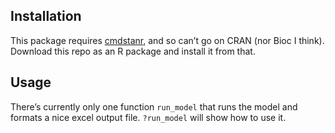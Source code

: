 
## Installation

This package requires
[cmdstanr](https://mc-stan.org/cmdstanr/articles/cmdstanr.html), and so
can’t go on CRAN (nor Bioc I think). Download this repo as an R package
and install it from that.

## Usage

There’s currently only one function `run_model` that runs the model and
formats a nice excel output file. `?run_model` will show how to use it.
